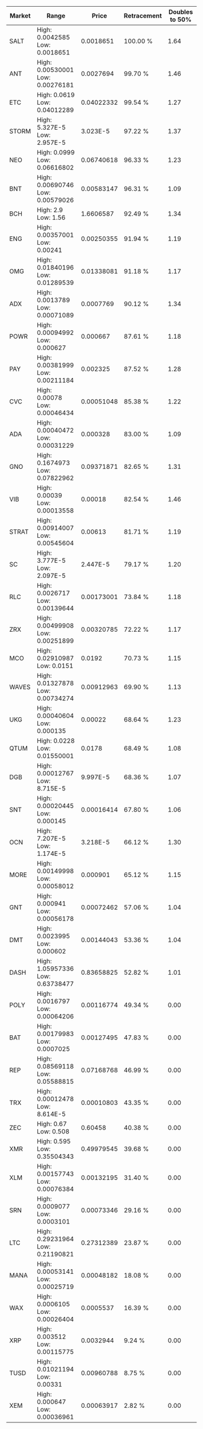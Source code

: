 | Market | Range | Price| Retracement | Doubles to 50% |
| --- | --- | --- | --- | --- |
| SALT | High: 0.0042585<br />Low: 0.0018651 | 0.0018651 | 100.00 % | 1.64 |
| ANT | High: 0.00530001<br />Low: 0.00276181 | 0.0027694 | 99.70 % | 1.46 |
| ETC | High: 0.0619<br />Low: 0.04012289 | 0.04022332 | 99.54 % | 1.27 |
| STORM | High: 5.327E-5<br />Low: 2.957E-5 | 3.023E-5 | 97.22 % | 1.37 |
| NEO | High: 0.0999<br />Low: 0.06616802 | 0.06740618 | 96.33 % | 1.23 |
| BNT | High: 0.00690746<br />Low: 0.00579026 | 0.00583147 | 96.31 % | 1.09 |
| BCH | High: 2.9<br />Low: 1.56 | 1.6606587 | 92.49 % | 1.34 |
| ENG | High: 0.00357001<br />Low: 0.00241 | 0.00250355 | 91.94 % | 1.19 |
| OMG | High: 0.01840196<br />Low: 0.01289539 | 0.01338081 | 91.18 % | 1.17 |
| ADX | High: 0.0013789<br />Low: 0.00071089 | 0.0007769 | 90.12 % | 1.34 |
| POWR | High: 0.00094992<br />Low: 0.000627 | 0.000667 | 87.61 % | 1.18 |
| PAY | High: 0.00381999<br />Low: 0.00211184 | 0.002325 | 87.52 % | 1.28 |
| CVC | High: 0.00078<br />Low: 0.00046434 | 0.00051048 | 85.38 % | 1.22 |
| ADA | High: 0.00040472<br />Low: 0.00031229 | 0.000328 | 83.00 % | 1.09 |
| GNO | High: 0.1674973<br />Low: 0.07822962 | 0.09371871 | 82.65 % | 1.31 |
| VIB | High: 0.00039<br />Low: 0.00013558 | 0.00018 | 82.54 % | 1.46 |
| STRAT | High: 0.00914007<br />Low: 0.00545604 | 0.00613 | 81.71 % | 1.19 |
| SC | High: 3.777E-5<br />Low: 2.097E-5 | 2.447E-5 | 79.17 % | 1.20 |
| RLC | High: 0.0026717<br />Low: 0.00139644 | 0.00173001 | 73.84 % | 1.18 |
| ZRX | High: 0.00499908<br />Low: 0.00251899 | 0.00320785 | 72.22 % | 1.17 |
| MCO | High: 0.02910987<br />Low: 0.0151 | 0.0192 | 70.73 % | 1.15 |
| WAVES | High: 0.01327878<br />Low: 0.00734274 | 0.00912963 | 69.90 % | 1.13 |
| UKG | High: 0.00040604<br />Low: 0.000135 | 0.00022 | 68.64 % | 1.23 |
| QTUM | High: 0.0228<br />Low: 0.01550001 | 0.0178 | 68.49 % | 1.08 |
| DGB | High: 0.00012767<br />Low: 8.715E-5 | 9.997E-5 | 68.36 % | 1.07 |
| SNT | High: 0.00020445<br />Low: 0.000145 | 0.00016414 | 67.80 % | 1.06 |
| OCN | High: 7.207E-5<br />Low: 1.174E-5 | 3.218E-5 | 66.12 % | 1.30 |
| MORE | High: 0.00149998<br />Low: 0.00058012 | 0.000901 | 65.12 % | 1.15 |
| GNT | High: 0.000941<br />Low: 0.00056178 | 0.00072462 | 57.06 % | 1.04 |
| DMT | High: 0.0023995<br />Low: 0.000602 | 0.00144043 | 53.36 % | 1.04 |
| DASH | High: 1.05957336<br />Low: 0.63738477 | 0.83658825 | 52.82 % | 1.01 |
| POLY | High: 0.0016797<br />Low: 0.00064206 | 0.00116774 | 49.34 % | 0.00 |
| BAT | High: 0.00179983<br />Low: 0.0007025 | 0.00127495 | 47.83 % | 0.00 |
| REP | High: 0.08569118<br />Low: 0.05588815 | 0.07168768 | 46.99 % | 0.00 |
| TRX | High: 0.00012478<br />Low: 8.614E-5 | 0.00010803 | 43.35 % | 0.00 |
| ZEC | High: 0.67<br />Low: 0.508 | 0.60458 | 40.38 % | 0.00 |
| XMR | High: 0.595<br />Low: 0.35504343 | 0.49979545 | 39.68 % | 0.00 |
| XLM | High: 0.00157743<br />Low: 0.00076384 | 0.00132195 | 31.40 % | 0.00 |
| SRN | High: 0.0009077<br />Low: 0.0003101 | 0.00073346 | 29.16 % | 0.00 |
| LTC | High: 0.29231964<br />Low: 0.21190821 | 0.27312389 | 23.87 % | 0.00 |
| MANA | High: 0.00053141<br />Low: 0.00025719 | 0.00048182 | 18.08 % | 0.00 |
| WAX | High: 0.0006105<br />Low: 0.00026404 | 0.0005537 | 16.39 % | 0.00 |
| XRP | High: 0.003512<br />Low: 0.00115775 | 0.0032944 | 9.24 % | 0.00 |
| TUSD | High: 0.01021194<br />Low: 0.00331 | 0.00960788 | 8.75 % | 0.00 |
| XEM | High: 0.000647<br />Low: 0.00036961 | 0.00063917 | 2.82 % | 0.00 |
